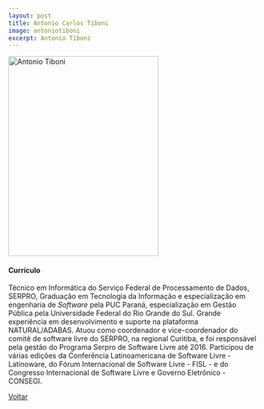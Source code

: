 ```yaml
---
layout: post
title: Antonio Carlos Tiboni
image: antoniotiboni
excerpt: Antonio Tiboni
---
```

<p><img src="{{ site.baseurl }}/integrantes/{{ page.image }}.jpg" alt="Antonio Tiboni" height="400" width="300"/></p>

#### Currículo

Técnico em Informática do Serviço Federal de Processamento de Dados, SERPRO, Graduação em Tecnologia da Informação e especialização em engenharia de _Software_ pela PUC Paraná, especialização em Gestão Pública pela Universidade Federal do Rio Grande do Sul. Grande experiência em desenvolvimento e suporte na plataforma NATURAL/ADABAS. Atuou como coordenador e vice-coordenador do comitê de software livre do SERPRO, na regional Curitiba, e foi responsável pela gestão do Programa Serpro de Software Livre até 2016. Participou de várias edições da Conferência Latinoamericana de Software Livre - Latinoware, do Fórum Internacional de Software Livre - FISL - e do Congresso Internacional de Software Livre e Governo Eletrônico - CONSEGI.

<a href="{{ site.baseurl }}/index.html">Voltar</a>
